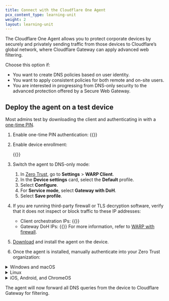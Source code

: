 ```yaml
---
title: Connect with the Cloudflare One Agent
pcx_content_type: learning-unit
weight: 2
layout: learning-unit
---
```


The Cloudflare One Agent allows you to protect corporate devices by securely and privately sending traffic from those devices to Cloudflare’s global network, where Cloudflare Gateway can apply advanced web filtering.

Choose this option if:

- You want to create DNS policies based on user identity.
- You want to apply consistent policies for both remote and on-site users.
- You are interested in progressing from DNS-only security to the advanced protection offered by a Secure Web Gateway.

## Deploy the agent on a test device

Most admins test by downloading the client and authenticating in with a [one-time PIN](/cloudflare-one/identity/one-time-pin/).

1. Enable one-time PIN authentication:
    {{<render file="_one-time-pin.md" productFolder="cloudflare-one">}}
2. Enable device enrollment:

    {{<render file="_device-enrollment.md" productFolder="cloudflare-one">}}

3. Switch the agent to DNS-only mode:
    1. In [Zero Trust](https://one.dash.cloudflare.com/), go to **Settings** > **WARP Client**.
    2. In the **Device settings** card, select the **Default** profile.
    3. Select **Configure**.
    4. For **Service mode**, select **Gateway with DoH**.
    5. Select **Save profile**.

4. If you are running third-party firewall or TLS decryption software, verify that it does not inspect or block traffic to these IP addresses:
    - Client orchestration IPs:
        {{<render file="_client-orchestration-ips.md" productFolder="cloudflare-one">}}
    - Gateway DoH IPs:
        {{<render file="_doh-ips.md" productFolder="cloudflare-one">}}
For more information, refer to [WARP with firewall](/cloudflare-one/connections/connect-devices/warp/deployment/firewall/).
5. [Download](/cloudflare-one/connections/connect-devices/warp/download-warp/) and install the agent on the device.
6. Once the agent is installed, manually authenticate into your Zero Trust organization:

<details>
<summary>Windows and macOS</summary>
<div>

{{<render file="_enroll-windows-mac.md" productFolder="cloudflare-one">}}
</div>
</details>

<details>
<summary>Linux</summary>
<div>

{{<render file="_enroll-linux.md" productFolder="cloudflare-one">}}
</div>
</details>

<details>
<summary>iOS, Android, and ChromeOS</summary>
<div>

{{<render file="_enroll-ios-android.md" productFolder="cloudflare-one">}}

</div>
</details>

The agent will now forward all DNS queries from the device to Cloudflare Gateway for filtering.
